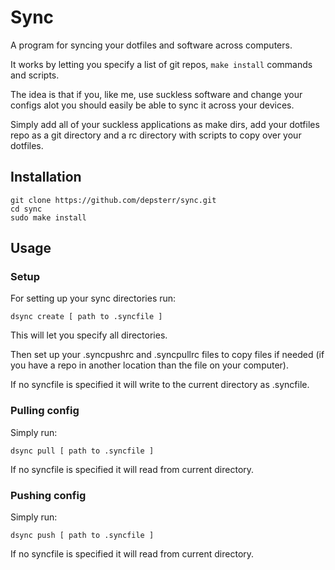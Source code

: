# Sync

A program for syncing your dotfiles and software across computers.

It works by letting you specify a list of git repos, `make install` commands and scripts.

The idea is that if you, like me, use suckless software and change your configs alot you should easily be able to sync it across your devices.

Simply add all of your suckless applications as make dirs, add your dotfiles repo as a git directory and a rc directory with scripts to copy over your dotfiles.

## Installation

```
git clone https://github.com/depsterr/sync.git
cd sync
sudo make install
```

## Usage

### Setup

For setting up your sync directories run:

```
dsync create [ path to .syncfile ]
```

This will let you specify all directories. 

Then set up your .syncpushrc and .syncpullrc files to copy files if needed (if you have a repo in another location than the file on your computer).

If no syncfile is specified it will write to the current directory as .syncfile.

### Pulling config

Simply run:

```
dsync pull [ path to .syncfile ]
```

If no syncfile is specified it will read from current directory.

### Pushing config

Simply run:

```
dsync push [ path to .syncfile ]
```

If no syncfile is specified it will read from current directory.
